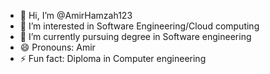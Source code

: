- 👋 Hi, I’m @AmirHamzah123
- 👀 I’m interested in Software Engineering/Cloud computing      
- 🌱 I’m currently pursuing degree in Software engineering
- 😄 Pronouns: Amir
- ⚡ Fun fact: Diploma in Computer engineering

<!---
AmirHamzah123/AmirHamzah123 is a ✨ special ✨ repository because its `README.md` (this file) appears on your GitHub profile.
You can click the Preview link to take a look at your changes.
--->
